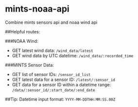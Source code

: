 # mints-noaa-api
Combine mints sensors api and noaa wind api

##Helpful routes:

###NOAA Wind:
- GET latest wind data: 
  `/wind_data/latest`
- GET wind data by UTC datetime: 
  `/wind_data/:recorded_time`

###MINTS Sensor Data:
- GET list of sensor IDs:
  `/sensor_id_list`
- GET latest data for a sensor ID:
  `/latest/:sensor_id`
- GET data for a sensor ID within a datetime range:
  `/data/:sensor_id/:start_date/:end_date`
  
##Tip:
  Datetime input format: `YYYY-MM-DDTHH:MM:SS.00Z`
